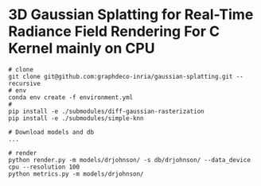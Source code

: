 # 3D Gaussian Splatting for Real-Time Radiance Field Rendering For C Kernel mainly on CPU

```shell
# clone
git clone git@github.com:graphdeco-inria/gaussian-splatting.git --recursive
# env
conda env create -f environment.yml
# 
pip install -e ./submodules/diff-gaussian-rasterization
pip install -e ./submodules/simple-knn

# Download models and db
...

# render
python render.py -m models/drjohnson/ -s db/drjohnson/ --data_device cpu --resolution 100
python metrics.py -m models/drjohnson/
```